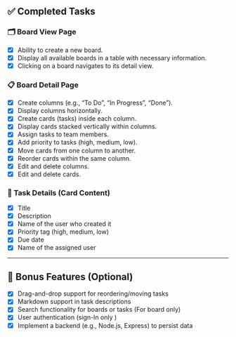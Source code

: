 ## ✅ Completed Tasks



### 🗂 Board View Page
- [x] Ability to create a new board.
- [x] Display all available boards in a table with necessary information.
- [x] Clicking on a board navigates to its detail view.

### 📋 Board Detail Page
- [x] Create columns (e.g., “To Do”, “In Progress”, “Done”).
- [x] Display columns horizontally.
- [x] Create cards (tasks) inside each column.
- [x] Display cards stacked vertically within columns.
- [x] Assign tasks to team members.
- [x] Add priority to tasks (high, medium, low).
- [x] Move cards from one column to another.
- [x] Reorder cards within the same column.
- [x] Edit and delete columns.
- [x] Edit and delete cards.

### 📝 Task Details (Card Content)
- [x] Title
- [x] Description
- [x] Name of the user who created it
- [x] Priority tag (high, medium, low)
- [x] Due date
- [x] Name of the assigned user
---

## 🌟 Bonus Features (Optional)
- [x] Drag-and-drop support for reordering/moving tasks
- [x] Markdown support in task descriptions
- [x] Search functionality for boards or tasks (For board only)
- [x] User authentication  (sign-In only )
- [x] Implement a backend (e.g., Node.js, Express) to persist data
